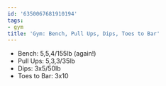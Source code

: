 ```yaml
---
id: '6350067681910194'
tags:
- gym
title: 'Gym: Bench, Pull Ups, Dips, Toes to Bar'
---
```


- Bench: 5,5,4/155lb (again!)
- Pull Ups: 5,3,3/35lb
- Dips: 3x5/50lb
- Toes to Bar: 3x10
